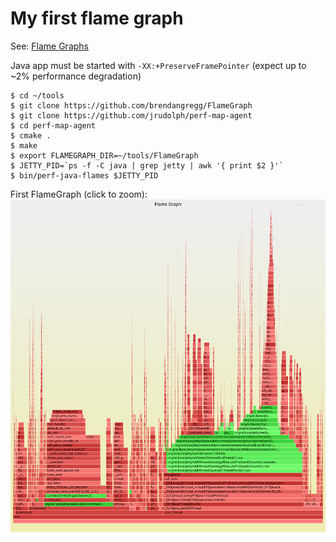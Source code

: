 # My first flame graph

See: [Flame Graphs](../../../performance.md#flame-graphs)

Java app must be started with ```-XX:+PreserveFramePointer``` (expect up to ~2% performance degradation)

```
$ cd ~/tools
$ git clone https://github.com/brendangregg/FlameGraph
$ git clone https://github.com/jrudolph/perf-map-agent
$ cd perf-map-agent
$ cmake .
$ make
$ export FLAMEGRAPH_DIR=~/tools/FlameGraph
$ JETTY_PID=`ps -f -C java | grep jetty | awk '{ print $2 }'`
$ bin/perf-java-flames $JETTY_PID
```
First FlameGraph (click to zoom):
![First FlameGraph](first_flamegraph.svg)